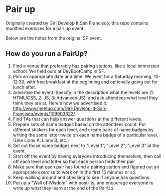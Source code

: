 # Pair up

Originally created by Girl Develop It San Francisco, this repo contains modified exercises for a pair up event.

Below are the notes from the original SF event.


How do you run a PairUp?
--------

1.  Find a venue that preferably has pairing stations, like a local immersion school. We held ours at DevBootCamp in SF.
2.  Pick an appropriate date and time. We went for a Saturday morning, 10-12:30, with free breakfast at the beginning and optionally
going out for lunch after.
3.  Advertise the event. Specify in the description what the levels are (1: HTML/CSS, 2: JS, 3: Advanced JS), and ask attendees what level they think they are at. Here's how we advertised it: http://www.meetup.com/Girl-Develop-It-San-Francisco/events/109903322/
4.  Find TAs that can help answer questions at the different levels.
5.  Prepare sets of name badges based on the attendees count. Put different stickers for each level, and create pairs of name badges by writing the same letter twice on each name badge of a particular level. (Like Lions A, Lions B, etc.)
6.  Set out those name badges next to "Level 1", "Level 2", "Level 3" at the event.
7.  Start off the event by having everyone introducing themselves, then call off each level and letter so that each person finds their pair.
8.  Make sure that each pair has found a pairing station and figured out an appropriate exercise to work on in the first 15 minutes or so.
9.  Keep walking around and checking to see if anyone has questions.
10.  Put up a "Wall of Wisdom" with post-its, and encourage everyone to write up what they learn at the end of the PairUp.

